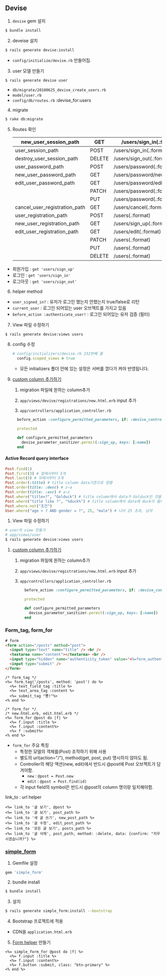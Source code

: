 ## Devise

1. `devise` gem 설치
```bash
$ bundle install
```
2. deveise 설치
```bash
$ rails generate devise:install
```
- `config/initialize/devise.rb` 만들어짐.
3. user 모델 만들기
```bash
$ rails generate devise user
```

- `db/migrate/20180625_devise_create_users.rb`
- `model/user.rb`
- `config/db/routes.rb` :devise_for:users

4. migrate
```bash
$ rake db:migrate
```
5. Routes 확인

   | new_user_session_path         | GET    | /users/sign_in(.:format)       | devise/sessions#new          |
   | ----------------------------- | ------ | ------------------------------ | ---------------------------- |
   | user_session_path             | POST   | /users/sign_in(.:format)       | devise/sessions#create       |
   | destroy_user_session_path     | DELETE | /users/sign_out(.:format)      | devise/sessions#destroy      |
   | user_password_path            | POST   | /users/password(.:format)      | devise/passwords#create      |
   | new_user_password_path        | GET    | /users/password/new(.:format)  | devise/passwords#new         |
   | edit_user_password_path       | GET    | /users/password/edit(.:format) | devise/passwords#edit        |
   |                               | PATCH  | /users/password(.:format)      | devise/passwords#update      |
   |                               | PUT    | /users/password(.:format)      | devise/passwords#update      |
   | cancel_user_registration_path | GET    | /users/cancel(.:format)        | devise/registrations#cancel  |
   | user_registration_path        | POST   | /users(.:format)               | devise/registrations#create  |
   | new_user_registration_path    | GET    | /users/sign_up(.:format)       | devise/registrations#new     |
   | edit_user_registration_path   | GET    | /users/edit(.:format)          | devise/registrations#edit    |
   |                               | PATCH  | /users(.:format)               | devise/registrations#update  |
   |                               | PUT    | /users(.:format)               | devise/registrations#update  |
   |                               | DELETE | /users(.:format)               | devise/registrations#destroy |
- 회원가입 : `get 'users/sign_up'`
- 로그인 : `get 'users/sign_in'`
- 로그아웃 : `get 'users/sign_out'`

6. helper method
- `user_signed_in?` : 유저가 로그인 했는지 안했는지 true/false로 리턴
- `current_user` : 로그인 되어있는 user 오브젝트를 가지고 있음
- `before_action :authenticate_user!` : 로그인 되어있는 유저 검증 (필터)
7. View 파일 수정하기

```
$ rails generate devise:views users
```

8. config 수정

   ```ruby
   # config/initializers/devise.rb 232번째 줄
     config.scoped_views = true
   ```

   * 모든 initializers 폴더 안에 있는 설정은 서버를 껐다가 켜야 반영됩니다.

9. [custom column 추가하기](https://github.com/plataformatec/devise#strong-parameters)

   1. migration 파일에 원하는 column추가

   2. `app/views/devise/registrations/new.html.erb` input 추가

   3. `app/controllers/application_controller.rb`

   ```ruby
     before_action :configure_permitted_parameters, if: :devise_controller?

     protected

     def configure_permitted_parameters
       devise_parameter_sanitizer.permit(:sign_up, keys: [:name])
     end
   ```

#### Active Record query interface

```ruby
Post.find(1)
Post.first(3) # 앞에서부터 3개
Post.last(3) # 뒤에서부터 3개
Post.order(:title) # title column data기준으로 정렬
Post.order(title: :desc) # z~a
Post.order(title: :asc) # a~z
Post.where("title=?", "Golduck") # title column에서 data가 Golduck인 것을 찾아줘요
Post.where("title like ?", "%duck%") # title column에서 data에 duck이 들어간 것을 찾아줘요
Post.where.not("조건")
User.where("age > ? AND gender = ?", 25, "male") # 나이 25 초과, 남자
```


1. View 파일 수정하기

```bash
# user의 view 만들기
# app/views/user
$ rails generate devise:views users
```

1. [custom column 추가하기](https://github.com/plataformatec/devise#strong-parameters)

   1. migration 파일에 원하는 column추가

   2. `app/views/devise/registrations/new.html.erb` input 추가

   3. `app/controllers/application_controller.rb`

      ```ruby
        before_action :configure_permitted_parameters, if: :devise_controller?

        protected

        def configure_permitted_parameters
          devise_parameter_sanitizer.permit(:sign_up, keys: [:name])
        end
      ```
### Form_tag, form_for
```html
# form
<form action="/posts" method="post">
  <input type="text" name="title" /> <br />
  <textarea name="content"></textarea> <br />
  <input type="hidden" name="authenticity_token" value="<%=form_authenticity_token%>">
  <input type="submit" />
</form>

```
```erb
/* form_tag */
<%= form_tag('/posts', method: 'post') do %>
  <%= text_field_tag :title %>
  <%= text_area_tag :content %>
  <%= submit_tag "뿅!"%>
<% end %>
```
```erb
/* form_for */
/* new.html.erb, edit.html.erb */
<%= form_for @post do |f| %>
  <%= f.input :title %>
  <%= f.input :content%>
  <%= f :submit%>
<% end %>
```
- `form_for` 주요 특징
  - 특정한 모델의 객체를(Post) 조작하기 위해 사용
  - 별도의 url(action="/"), method(get, post, put) 명시하지 않아도 됨.
  - Controller의 해당 액션(new, edit)에서 반드시 @post에 Post 오브젝트가 담겨야함.
    - `new` : `@post = Post.new`
    - `edit` : `@post = Post.find(id)`
  - 각 input field의 symbol은 반드시 @post의 column 명이랑 일치해야함.

link_to : url helper
```erb
<%= link_to '글 보기', @post %>
<%= link_to '글 보기', post_path %>
<%= link_to '새 글 쓰기', new_post_path %>
<%= link_to '글 수정', edit_post_path %>
<%= link_to '모든 글 보기', posts_path %>
<%= link_to '글 삭제', post_path, method: :delete, data: {confirm: "지우시겠습니까?"} %>
```

### [simple_form](https://github.com/plataformatec/simple_form)
1. Gemfile 설정
```ruby
gem 'simple_form'
```
2. bundle install
```bash
$ bundle install
```
3. 설치
```bash
$ rails generate simple_form:install --bootstrap
```
4. Bootstrap 프로젝트에 적용
 - CDN을 `application.html.erb`
5. [Form helper](https://guides.rorlab.org/form_helpers.html) 만들기
```erb
<%= simple_form_for @post do |f| %>
  <%= f.input :title %>
  <%= f.input :content%>
  <%= f.button :submit, class: "btn-primary" %>
<% end %>
```
